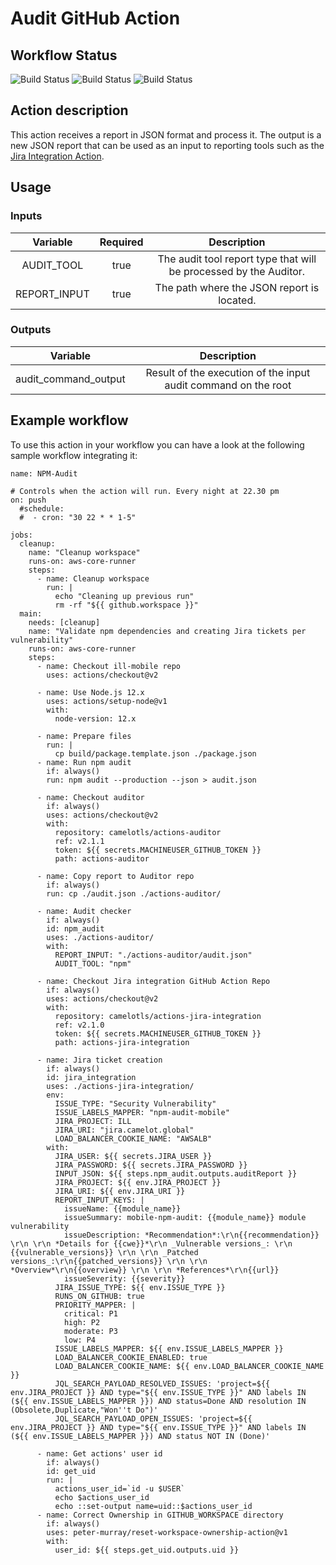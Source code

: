 # Audit GitHub Action

## Workflow Status
![Build Status](https://github.com/camelotls/actions-auditor/workflows/Lint%20Code%20Base/badge.svg)
![Build Status](https://github.com/camelotls/actions-auditor/workflows/ESLinter/badge.svg)
![Build Status](https://github.com/camelotls/actions-auditor/workflows/CodeQL/badge.svg)

## Action description
This action receives a report in JSON format and process it.
The output is a new JSON report that can be used as an input to reporting tools such as the [Jira Integration Action](https://github.com/camelotls/actions-jira-integration).

## Usage
### Inputs
|Variable|Required|Description|
|:--:|:--:|:--:|
|AUDIT_TOOL|true|The audit tool report type that will be processed by the Auditor.|
|REPORT_INPUT|true|The path where the JSON report is located.|

### Outputs
|Variable|Description|
|:--:|:--:|
|audit_command_output|Result of the execution of the input audit command on the root|

## Example workflow
To use this action in your workflow you can have a look at the following sample workflow integrating it:

```
name: NPM-Audit

# Controls when the action will run. Every night at 22.30 pm
on: push
  #schedule:
  #  - cron: "30 22 * * 1-5"

jobs:
  cleanup:
    name: "Cleanup workspace"
    runs-on: aws-core-runner
    steps:
      - name: Cleanup workspace
        run: |
          echo "Cleaning up previous run"
          rm -rf "${{ github.workspace }}"
  main:
    needs: [cleanup]
    name: "Validate npm dependencies and creating Jira tickets per vulnerability"
    runs-on: aws-core-runner
    steps:
      - name: Checkout ill-mobile repo
        uses: actions/checkout@v2

      - name: Use Node.js 12.x
        uses: actions/setup-node@v1
        with:
          node-version: 12.x

      - name: Prepare files
        run: |
          cp build/package.template.json ./package.json
      - name: Run npm audit
        if: always()
        run: npm audit --production --json > audit.json

      - name: Checkout auditor
        if: always()
        uses: actions/checkout@v2
        with:
          repository: camelotls/actions-auditor
          ref: v2.1.1
          token: ${{ secrets.MACHINEUSER_GITHUB_TOKEN }}
          path: actions-auditor

      - name: Copy report to Auditor repo
        if: always()
        run: cp ./audit.json ./actions-auditor/

      - name: Audit checker
        if: always()
        id: npm_audit
        uses: ./actions-auditor/
        with:
          REPORT_INPUT: "./actions-auditor/audit.json"
          AUDIT_TOOL: "npm"

      - name: Checkout Jira integration GitHub Action Repo
        if: always()
        uses: actions/checkout@v2
        with:
          repository: camelotls/actions-jira-integration
          ref: v2.1.0
          token: ${{ secrets.MACHINEUSER_GITHUB_TOKEN }}
          path: actions-jira-integration

      - name: Jira ticket creation
        if: always()
        id: jira_integration
        uses: ./actions-jira-integration/
        env:
          ISSUE_TYPE: "Security Vulnerability"
          ISSUE_LABELS_MAPPER: "npm-audit-mobile"
          JIRA_PROJECT: ILL
          JIRA_URI: "jira.camelot.global"
          LOAD_BALANCER_COOKIE_NAME: "AWSALB"
        with:
          JIRA_USER: ${{ secrets.JIRA_USER }}
          JIRA_PASSWORD: ${{ secrets.JIRA_PASSWORD }}
          INPUT_JSON: ${{ steps.npm_audit.outputs.auditReport }}
          JIRA_PROJECT: ${{ env.JIRA_PROJECT }}
          JIRA_URI: ${{ env.JIRA_URI }}
          REPORT_INPUT_KEYS: |
            issueName: {{module_name}}
            issueSummary: mobile-npm-audit: {{module_name}} module vulnerability
            issueDescription: *Recommendation*:\r\n{{recommendation}} \r\n \r\n *Details for {{cwe}}*\r\n _Vulnerable versions_: \r\n {{vulnerable_versions}} \r\n \r\n _Patched versions_:\r\n{{patched_versions}} \r\n \r\n *Overview*\r\n{{overview}} \r\n \r\n *References*\r\n{{url}}
            issueSeverity: {{severity}}
          JIRA_ISSUE_TYPE: ${{ env.ISSUE_TYPE }}
          RUNS_ON_GITHUB: true
          PRIORITY_MAPPER: |
            critical: P1
            high: P2
            moderate: P3
            low: P4
          ISSUE_LABELS_MAPPER: ${{ env.ISSUE_LABELS_MAPPER }}
          LOAD_BALANCER_COOKIE_ENABLED: true
          LOAD_BALANCER_COOKIE_NAME: ${{ env.LOAD_BALANCER_COOKIE_NAME }}
          JQL_SEARCH_PAYLOAD_RESOLVED_ISSUES: 'project=${{ env.JIRA_PROJECT }} AND type="${{ env.ISSUE_TYPE }}" AND labels IN (${{ env.ISSUE_LABELS_MAPPER }}) AND status=Done AND resolution IN (Obsolete,Duplicate,"Won''t Do")'
          JQL_SEARCH_PAYLOAD_OPEN_ISSUES: 'project=${{ env.JIRA_PROJECT }} AND type="${{ env.ISSUE_TYPE }}" AND labels IN (${{ env.ISSUE_LABELS_MAPPER }}) AND status NOT IN (Done)'

      - name: Get actions' user id
        if: always()
        id: get_uid
        run: |
          actions_user_id=`id -u $USER`
          echo $actions_user_id
          echo ::set-output name=uid::$actions_user_id
      - name: Correct Ownership in GITHUB_WORKSPACE directory
        if: always()
        uses: peter-murray/reset-workspace-ownership-action@v1
        with:
          user_id: ${{ steps.get_uid.outputs.uid }}
```
